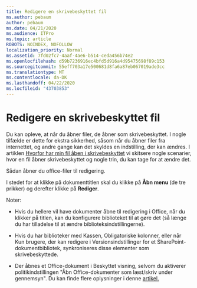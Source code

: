 ```yaml
---
title: Redigere en skrivebeskyttet fil
ms.author: pebaum
author: pebaum
ms.date: 04/21/2020
ms.audience: ITPro
ms.topic: article
ROBOTS: NOINDEX, NOFOLLOW
localization_priority: Normal
ms.assetid: 7fd02fc7-4aaf-4ae6-b514-ceda456b74e2
ms.openlocfilehash: d59b7236916ec4bfd5d916a4d95475698f89c153
ms.sourcegitcommit: 55eff703a17e500681d8fa6a87eb067019ade3cc
ms.translationtype: MT
ms.contentlocale: da-DK
ms.lasthandoff: 04/22/2020
ms.locfileid: "43703853"
---
```

# <a name="edit-a-read-only-file"></a>Redigere en skrivebeskyttet fil

Du kan opleve, at når du åbner filer, de åbner som skrivebeskyttet. I nogle tilfælde er dette for ekstra sikkerhed, såsom når du åbner filer fra internettet, og andre gange kan det skyldes en indstilling, der kan ændres. I artiklen [Hvorfor har min fil åben i skrivebeskyttet](https://support.office.com/article/Why-did-my-file-open-read-only-3ab4b792-da50-4b38-8628-14c64e1f1d15) vi skitsere nogle scenarier, hvor en fil åbner skrivebeskyttet og nogle trin, du kan tage for at ændre det.

Sådan åbner du office-filer til redigering.

I stedet for at klikke på dokumenttitlen skal du klikke på **Åbn menu** (de tre prikker) og derefter klikke på **Rediger**.

Noter:

- Hvis du hellere vil have dokumenter åbne til redigering i Office, når du klikker på titlen, kan du konfigurere biblioteket til at gøre det (så længe du har tilladelse til at ændre biblioteksindstillingerne).

- Hvis du har biblioteker med Kassen, Obligatoriske kolonner, eller når Kun brugere, der kan redigere i Versionsindstillinger for et SharePoint-dokumentbibliotek, synkroniseres disse elementer som skrivebeskyttede.

- Der åbnes et Office-dokument i Beskyttet visning, selvom du aktiverer politikindstillingen "Åbn Office-dokumenter som læst/skriv under gennemsyn". Du kan finde flere oplysninger i denne [artikel.](https://support.microsoft.com/help/983047/an-office-document-opens-in-protected-view-even-though-you-enable-the)

